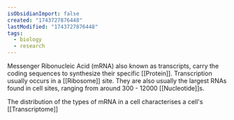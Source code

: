 ```yaml
---
isObsidianImport: false
created: "1743727876448"
lastModified: "1743727876448"
tags:
  - biology
  - research
---
```

Messenger Ribonucleic Acid (mRNA) also known as transcripts, carry the coding sequences to synthesize their specific [[Protein]]. Transcription usually occurs in a [[Ribosome]] site. They are also usually the largest RNAs found in cell sites, ranging from around 300 - 12000 [[Nucleotide]]s.

The distribution of the types of mRNA in a cell characterises a cell's [[Transcriptome]]